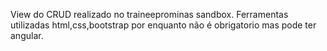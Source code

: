 View do CRUD realizado no traineeprominas sandbox.
Ferramentas utilizadas html,css,bootstrap por enquanto não é obrigatorio mas pode ter angular.
